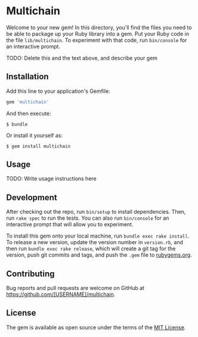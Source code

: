 # Multichain

Welcome to your new gem! In this directory, you'll find the files you need to be able to package up your Ruby library into a gem. Put your Ruby code in the file `lib/multichain`. To experiment with that code, run `bin/console` for an interactive prompt.

TODO: Delete this and the text above, and describe your gem

## Installation

Add this line to your application's Gemfile:

```ruby
gem 'multichain'
```

And then execute:

    $ bundle

Or install it yourself as:

    $ gem install multichain

## Usage

TODO: Write usage instructions here

## Development

After checking out the repo, run `bin/setup` to install dependencies. Then, run `rake spec` to run the tests. You can also run `bin/console` for an interactive prompt that will allow you to experiment.

To install this gem onto your local machine, run `bundle exec rake install`. To release a new version, update the version number in `version.rb`, and then run `bundle exec rake release`, which will create a git tag for the version, push git commits and tags, and push the `.gem` file to [rubygems.org](https://rubygems.org).

## Contributing

Bug reports and pull requests are welcome on GitHub at https://github.com/[USERNAME]/multichain.


## License

The gem is available as open source under the terms of the [MIT License](http://opensource.org/licenses/MIT).

